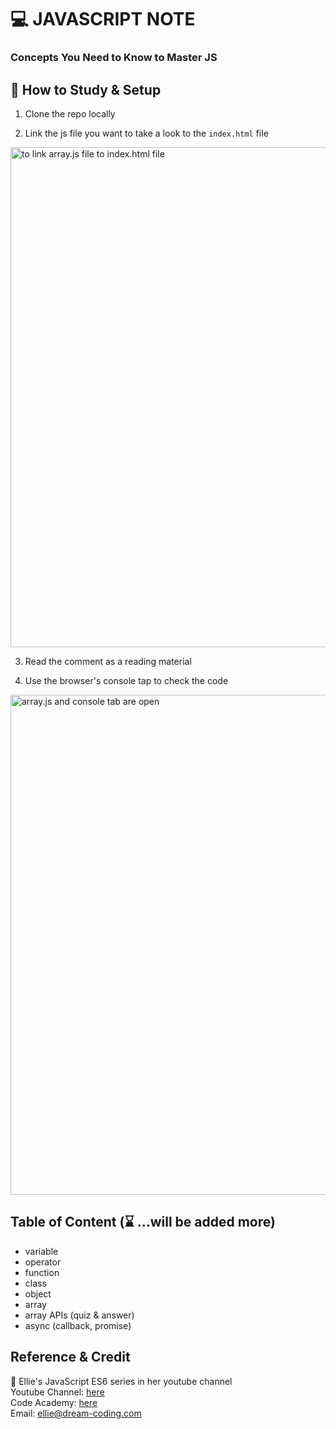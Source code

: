# 💻 JAVASCRIPT NOTE

### Concepts You Need to Know to Master JS


## 📖 How to Study & Setup

1. Clone the repo locally

2. Link the js file you want to take a look to the `index.html` file

<img src="https://i.imgur.com/4IHxPhg.png " alt="to link array.js file to index.html file" width="800"/>

3. Read the comment as a reading material

4. Use the browser's console tap to check the code

<img src="https://i.imgur.com/mKpI0kl.png" alt="array.js and console tab are open" width="800"/>

## Table of Content (⌛ ...will be added more)

-  variable
-  operator
-  function
-  class
-  object
-  array
-  array APIs (quiz & answer)
-  async (callback, promise)



## Reference & Credit

💞 Ellie's JavaScript ES6 series in her youtube channel <br/>
Youtube Channel: [here](https://youtu.be/wcsVjmHrUQg) <br/>
Code Academy: [here](https://academy.dream-coding.com) <br/>
Email: ellie@dream-coding.com
